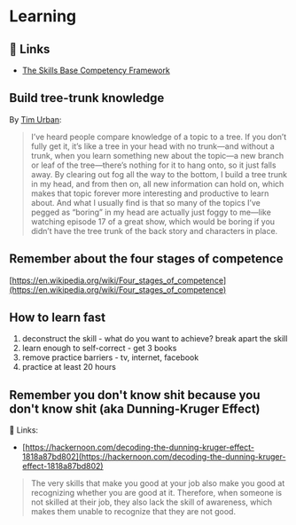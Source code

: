 # Learning

## 🔗 Links

- [The Skills Base Competency Framework](https://s3-us-west-2.amazonaws.com/skills-base-public/competency-framework/The+Skills+Base+Competency+Framework+v1.0.pdf)

## Build tree-trunk knowledge

By [Tim Urban](https://waitbutwhy.com):

> I’ve heard people compare knowledge of a topic to a tree. If you don’t fully get it, it’s like a tree in your head with no trunk—and without a trunk, when you learn something new about the topic—a new branch or leaf of the tree—there’s nothing for it to hang onto, so it just falls away. By clearing out fog all the way to the bottom, I build a tree trunk in my head, and from then on, all new information can hold on, which makes that topic forever more interesting and productive to learn about. And what I usually find is that so many of the topics I’ve pegged as “boring” in my head are actually just foggy to me—like watching episode 17 of a great show, which would be boring if you didn’t have the tree trunk of the back story and characters in place.

## Remember about the four stages of competence

[https://en.wikipedia.org/wiki/Four_stages_of_competence](https://en.wikipedia.org/wiki/Four_stages_of_competence)

## How to learn fast

1. deconstruct the skill - what do you want to achieve? break apart the skill
2. learn enough to self-correct - get 3 books
3. remove practice barriers - tv, internet, facebook
4. practice at least 20 hours

## Remember you don't know shit because you don't know shit (aka Dunning-Kruger Effect)

🔗 Links:

- [https://hackernoon.com/decoding-the-dunning-kruger-effect-1818a87bd802](https://hackernoon.com/decoding-the-dunning-kruger-effect-1818a87bd802)

> The very skills that make you good at your job also make you good at recognizing whether you are good at it. Therefore, when someone is not skilled at their job, they also lack the skill of awareness, which makes them unable to recognize that they are not good.
